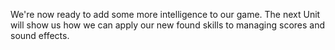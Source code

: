 We're now ready to add some more intelligence to our game. The next Unit will show us how we can apply our new found skills to managing scores and sound effects.

